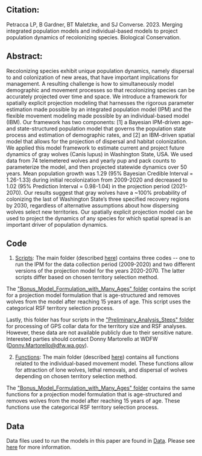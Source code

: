 ## Citation:
Petracca LP, B Gardner, BT Maletzke, and SJ Converse. 2023. Merging integrated population models and individual-based models to project population dynamics of recolonizing species. Biological Conservation.

## Abstract:
Recolonizing species exhibit unique population dynamics, namely dispersal to and colonization of new areas, that have important implications for management. A resulting challenge is how to simultaneously model demographic and movement processes so that recolonizing species can be accurately projected over time and space. We introduce a framework for spatially explicit projection modeling that harnesses the rigorous parameter estimation made possible by an integrated population model (IPM) and the flexible movement modeling made possible by an individual-based model (IBM). Our framework has two components: [1] a Bayesian IPM-driven age- and state-structured population model that governs the population state process and estimation of demographic rates, and [2] an IBM-driven spatial model that allows for the projection of dispersal and habitat colonization. We applied this model framework to estimate current and project future dynamics of gray wolves (Canis lupus) in Washington State, USA. We used data from 74 telemetered wolves and yearly pup and pack counts to parameterize the model, and then projected statewide dynamics over 50 years. Mean population growth was 1.29 (95% Bayesian Credible Interval = 1.26-1.33) during initial recolonization from 2009-2020 and decreased to 1.02 (95% Prediction Interval = 0.98-1.04) in the projection period (2021-2070). Our results suggest that gray wolves have a ~100% probability of colonizing the last of Washington State’s three specified recovery regions by 2030, regardless of alternative assumptions about how dispersing wolves select new territories. Our spatially explicit projection model can be used to project the dynamics of any species for which spatial spread is an important driver of population dynamics.

## Code 
1) [Scripts](./scripts/): The main folder (described [here](./scripts/a_DESCRIPTION.txt)) contains three codes -- one to run the IPM for the data collection period (2009-2020) and two different versions of the projection model for the years 2020-2070. The latter scripts differ based on chosen territory selection method. 

The ["Bonus_Model_Formulation_with_Many_Ages" folder](./scripts/Bonus_Model_Formulation_with_Many_Ages) contains the script for a projection model formulation that is age-structured and removes wolves from the model after reaching 15 years of age. This script uses the categorical RSF territory selection process.

Lastly, this folder has four scripts in the ["Preliminary_Analysis_Steps" folder](./scripts/Preliminary_Analysis_Steps) for processing of GPS collar data for the territory size and RSF analyses. However, these data are not available publicly due to their sensitive nature. Interested parties should contact Donny Martorello at WDFW (Donny.Martorello@dfw.wa.gov).

2) [Functions](./functions/): The main folder (described [here](./functions/a_DESCRIPTION.txt)) contains all functions related to the individual-based movement model. These functions allow for attraction of lone wolves, lethal removals, and dispersal of wolves depending on chosen territory selection method. 

The ["Bonus_Model_Formulation_with_Many_Ages" folder](./functions/Bonus_Model_Formulation_with_Many_Ages) contains the same functions for a projection model formulation that is age-structured and removes wolves from the model after reaching 15 years of age. These functions use the categorical RSF territory selection process.

## Data
Data files used to run the models in this paper are found in [Data](./data). Please see [here](./data/a_DESCRIPTION.txt) for more information.